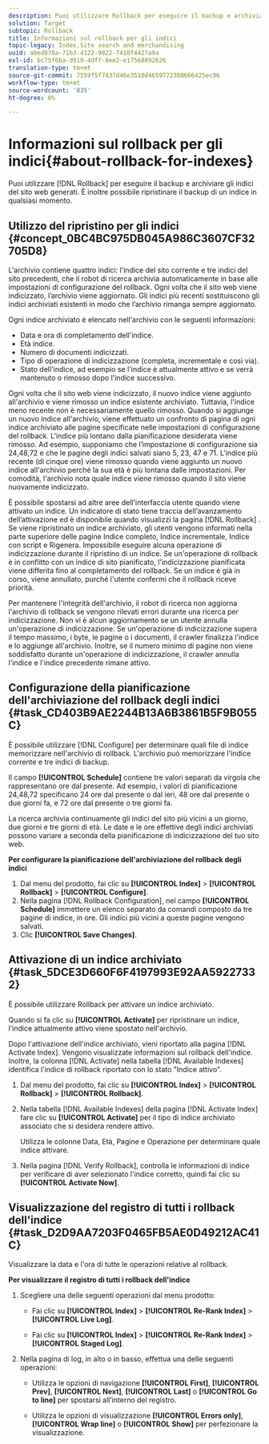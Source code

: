 ```yaml
---
description: Puoi utilizzare Rollback per eseguire il backup e archiviare gli indici del sito web generati. È inoltre possibile ripristinare il backup di un indice in qualsiasi momento.
solution: Target
subtopic: Rollback
title: Informazioni sul rollback per gli indici
topic-legacy: Index,Site search and merchandising
uuid: abed878a-71b3-4122-9822-7410f4427a9a
exl-id: bc75f6ba-d919-4dff-8ee2-e17568892626
translation-type: tm+mt
source-git-commit: 7559f5f7437d46e3510d4659772308666425ec96
workflow-type: tm+mt
source-wordcount: '835'
ht-degree: 0%

---
```


# Informazioni sul rollback per gli indici{#about-rollback-for-indexes}

Puoi utilizzare [!DNL Rollback] per eseguire il backup e archiviare gli indici del sito web generati. È inoltre possibile ripristinare il backup di un indice in qualsiasi momento.

## Utilizzo del ripristino per gli indici {#concept_0BC4BC975DB045A986C3607CF32705D8}

L&#39;archivio contiene quattro indici: l&#39;indice del sito corrente e tre indici del sito precedenti, che il robot di ricerca archivia automaticamente in base alle impostazioni di configurazione del rollback. Ogni volta che il sito web viene indicizzato, l’archivio viene aggiornato. Gli indici più recenti sostituiscono gli indici archiviati esistenti in modo che l’archivio rimanga sempre aggiornato.

Ogni indice archiviato è elencato nell&#39;archivio con le seguenti informazioni:

* Data e ora di completamento dell&#39;indice.
* Età indice.
* Numero di documenti indicizzati.
* Tipo di operazione di indicizzazione (completa, incrementale e così via).
* Stato dell&#39;indice, ad esempio se l&#39;indice è attualmente attivo e se verrà mantenuto o rimosso dopo l&#39;indice successivo.

Ogni volta che il sito web viene indicizzato, il nuovo indice viene aggiunto all&#39;archivio e viene rimosso un indice esistente archiviato. Tuttavia, l&#39;indice meno recente non è necessariamente quello rimosso. Quando si aggiunge un nuovo indice all&#39;archivio, viene effettuato un confronto di pagina di ogni indice archiviato alle pagine specificate nelle impostazioni di configurazione del rollback. L&#39;indice più lontano dalla pianificazione desiderata viene rimosso. Ad esempio, supponiamo che l’impostazione di configurazione sia 24,48,72 e che le pagine degli indici salvati siano 5, 23, 47 e 71. L&#39;indice più recente (di cinque ore) viene rimosso quando viene aggiunto un nuovo indice all&#39;archivio perché la sua età è più lontana dalle impostazioni. Per comodità, l&#39;archivio nota quale indice viene rimosso quando il sito viene nuovamente indicizzato.

È possibile spostarsi ad altre aree dell&#39;interfaccia utente quando viene attivato un indice. Un indicatore di stato tiene traccia dell’avanzamento dell’attivazione ed è disponibile quando visualizzi la pagina [!DNL Rollback] . Se viene ripristinato un indice archiviato, gli utenti vengono informati nella parte superiore delle pagine Indice completo, Indice incrementale, Indice con script e Rigenera. Impossibile eseguire alcuna operazione di indicizzazione durante il ripristino di un indice. Se un&#39;operazione di rollback è in conflitto con un indice di sito pianificato, l&#39;indicizzazione pianificata viene differita fino al completamento del rollback. Se un indice è già in corso, viene annullato, purché l&#39;utente confermi che il rollback riceve priorità.

Per mantenere l&#39;integrità dell&#39;archivio, il robot di ricerca non aggiorna l&#39;archivio di rollback se vengono rilevati errori durante una ricerca per indicizzazione. Non vi è alcun aggiornamento se un utente annulla un&#39;operazione di indicizzazione. Se un&#39;operazione di indicizzazione supera il tempo massimo, i byte, le pagine o i documenti, il crawler finalizza l&#39;indice e lo aggiunge all&#39;archivio. Inoltre, se il numero minimo di pagine non viene soddisfatto durante un&#39;operazione di indicizzazione, il crawler annulla l&#39;indice e l&#39;indice precedente rimane attivo.

## Configurazione della pianificazione dell&#39;archiviazione del rollback degli indici {#task_CD403B9AE2244B13A6B3861B5F9B055C}

È possibile utilizzare [!DNL Configure] per determinare quali file di indice memorizzare nell&#39;archivio di rollback. L&#39;archivio può memorizzare l&#39;indice corrente e tre indici di backup.

Il campo **[!UICONTROL Schedule]** contiene tre valori separati da virgola che rappresentano ore dal presente. Ad esempio, i valori di pianificazione 24,48,72 specificano 24 ore dal presente o dal ieri, 48 ore dal presente o due giorni fa, e 72 ore dal presente o tre giorni fa.

La ricerca archivia continuamente gli indici del sito più vicini a un giorno, due giorni e tre giorni di età. Le date e le ore effettive degli indici archiviati possono variare a seconda della pianificazione di indicizzazione del tuo sito web.

**Per configurare la pianificazione dell&#39;archiviazione del rollback degli indici**

1. Dal menu del prodotto, fai clic su **[!UICONTROL Index]** > **[!UICONTROL Rollback]** > **[!UICONTROL Configure]**.
1. Nella pagina [!DNL Rollback Configuration], nel campo **[!UICONTROL Schedule]** immettere un elenco separato da comandi composto da tre pagine di indice, in ore. Gli indici più vicini a queste pagine vengono salvati.
1. Clic **[!UICONTROL Save Changes]**.

## Attivazione di un indice archiviato {#task_5DCE3D660F6F4197993E92AA59227332}

È possibile utilizzare Rollback per attivare un indice archiviato.

Quando si fa clic su **[!UICONTROL Activate]** per ripristinare un indice, l&#39;indice attualmente attivo viene spostato nell&#39;archivio.

Dopo l&#39;attivazione dell&#39;indice archiviato, vieni riportato alla pagina [!DNL Activate Index]. Vengono visualizzate informazioni sul rollback dell&#39;indice. Inoltre, la colonna [!DNL Activate] nella tabella [!DNL Available Indexes] identifica l&#39;indice di rollback riportato con lo stato &quot;Indice attivo&quot;.

1. Dal menu del prodotto, fai clic su **[!UICONTROL Index]** > **[!UICONTROL Rollback]** > **[!UICONTROL Rollback]**.
1. Nella tabella [!DNL Available Indexes] della pagina [!DNL Activate Index] fare clic su **[!UICONTROL Activate]** per il tipo di indice archiviato associato che si desidera rendere attivo.

   Utilizza le colonne Data, Età, Pagine e Operazione per determinare quale indice attivare.
1. Nella pagina [!DNL Verify Rollback], controlla le informazioni di indice per verificare di aver selezionato l&#39;indice corretto, quindi fai clic su **[!UICONTROL Activate Now]**.

## Visualizzazione del registro di tutti i rollback dell&#39;indice {#task_D2D9AA7203F0465FB5AE0D49212AC41C}

Visualizzare la data e l&#39;ora di tutte le operazioni relative al rollback.

**Per visualizzare il registro di tutti i rollback dell&#39;indice**

1. Scegliere una delle seguenti operazioni dal menu prodotto:

   * Fai clic su **[!UICONTROL Index]** > **[!UICONTROL Re-Rank Index]** > **[!UICONTROL Live Log]**.

   * Fai clic su **[!UICONTROL Index]** > **[!UICONTROL Re-Rank Index]** > **[!UICONTROL Staged Log]**.

1. Nella pagina di log, in alto o in basso, effettua una delle seguenti operazioni:

   * Utilizza le opzioni di navigazione **[!UICONTROL First]**, **[!UICONTROL Prev]**, **[!UICONTROL Next]**, **[!UICONTROL Last]** o **[!UICONTROL Go to line]** per spostarsi all’interno del registro.

   * Utilizza le opzioni di visualizzazione **[!UICONTROL Errors only]**, **[!UICONTROL Wrap line]** o **[!UICONTROL Show]** per perfezionare la visualizzazione.
